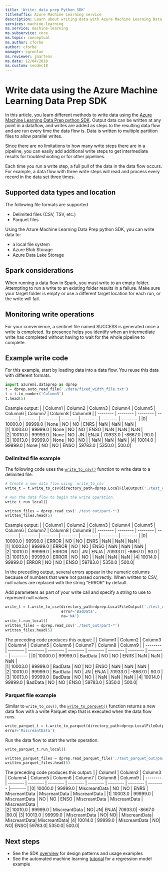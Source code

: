 ```yaml
---
title: 'Write: data prep Python SDK'
titleSuffix: Azure Machine Learning service
description: Learn about writing data with Azure Machine Learning Data Prep SDK. You can write out data at any point in a data flow, and to files in any of our supported locations (local file system, Azure Blob Storage, and Azure Data Lake Storage).
services: machine-learning
ms.service: machine-learning
ms.subservice: core
ms.topic: conceptual
ms.author: cforbe
author: cforbe
manager: cgronlun
ms.reviewer: jmartens
ms.date: 12/04/2018
ms.custom: seodec18
---
```

# Write data using the Azure Machine Learning Data Prep SDK

In this article, you learn different methods to write data using the [Azure Machine Learning Data Prep python SDK](https://aka.ms/data-prep-sdk). Output data can be written at any point in a dataflow, and writes are added as steps to the resulting data flow and are run every time the data flow is. Data is written to multiple partition files to allow parallel writes.

Since there are no limitations to how many write steps there are in a pipeline, you can easily add additional write steps to get intermediate results for troubleshooting or for other pipelines.

Each time you run a write step, a full pull of the data in the data flow occurs. For example, a data flow with three write steps will read and process every record in the data set three times.

## Supported data types and location

The following file formats are supported
-	Delimited files (CSV, TSV, etc.)
-	Parquet files

Using the Azure Machine Learning Data Prep python SDK, you can write data to:
+ a local file system
+ Azure Blob Storage
+ Azure Data Lake Storage

## Spark considerations

When running a data flow in Spark, you must write to an empty folder. Attempting to run a write to an existing folder results in a failure. Make sure your target folder is empty or use a different target location for each run, or the write will fail.

## Monitoring write operations

For your convenience, a sentinel file named SUCCESS is generated once a write is completed. Its presence helps you identify when an intermediate write has completed without having to wait for the whole pipeline to complete.

## Example write code

For this example, start by loading data into a data flow. You reuse this data with different formats.

```python
import azureml.dataprep as dprep
t = dprep.auto_read_file('./data/fixed_width_file.txt')
t = t.to_number('Column3')
t.head(5)
```

Example output:
| | Column1 | Column2 | Column3 | Column4 | Column5	| Column6 |	Column7	| Column8 |	Column9 |
| -------- | -------- | -------- | -------- | -------- | -------- | -------- | -------- | -------- | -------- |
|0| 10000.0 | 99999.0 |	None | NO |	NO | ENRS | NaN	| NaN |	NaN |	
|1| 10003.0 | 99999.0 |	None | NO |	NO | ENSO |	NaN | NaN | NaN |	
|2| 10010.0 | 99999.0 |	None | NO |	JN | ENJA |	70933.0 | -8667.0 | 90.0 |
|3| 10013.0 | 99999.0 |	None | NO |	NO |	  |	NaN | NaN |	NaN |
|4| 10014.0 | 99999.0 |	None | NO |	NO | ENSO |	59783.0 | 5350.0 |	500.0|

### Delimited file example

The following code uses the [`write_to_csv()`](https://docs.microsoft.com/python/api/azureml-dataprep/azureml.dataprep.dataflow?view=azure-dataprep-py#write-to-csv-directory-path--destinationpath--separator--str--------na--str----na---error--str----error------azureml-dataprep-api-dataflow-dataflow) function to write data to a delimited file.

```python
# Create a new data flow using `write_to_csv` 
write_t = t.write_to_csv(directory_path=dprep.LocalFileOutput('./test_out/'))

# Run the data flow to begin the write operation.
write_t.run_local()

written_files = dprep.read_csv('./test_out/part-*')
written_files.head(5)
```

Example output:
| | Column1 | Column2 | Column3 | Column4 | Column5	| Column6 |	Column7	| Column8 |	Column9 |
| -------- | -------- | -------- | -------- | -------- | -------- | -------- | -------- | -------- | -------- |
|0| 10000.0 | 99999.0 |	ERROR | NO | NO | ENRS | NaN	| NaN |	NaN |	
|1| 10003.0 | 99999.0 |	ERROR | NO | NO | ENSO |	NaN | NaN | NaN |	
|2| 10010.0 | 99999.0 |	ERROR | NO | JN | ENJA |	70933.0 | -8667.0 | 90.0 |
|3| 10013.0 | 99999.0 |	ERROR | NO | NO |	  |	NaN | NaN |	NaN |
|4| 10014.0 | 99999.0 |	ERROR | NO | NO | ENSO |	59783.0 | 5350.0 |	500.0|


In the preceding output, several errors appear in the numeric columns because of numbers that were not parsed correctly. When written to CSV, null values are replaced with the string "ERROR" by default.

Add parameters as part of your write call and specify a string to use to represent null values.

```python
write_t = t.write_to_csv(directory_path=dprep.LocalFileOutput('./test_out/'), 
                         error='BadData',
                         na='NA')
write_t.run_local()
written_files = dprep.read_csv('./test_out/part-*')
written_files.head(5)
```

The preceding code produces this output:
| | Column1 | Column2 | Column3 | Column4 | Column5	| Column6 |	Column7	| Column8 |	Column9 |
| -------- | -------- | -------- | -------- | -------- | -------- | -------- | -------- | -------- | -------- |
|0| 10000.0 | 99999.0 |	BadData | NO | NO | ENRS | NaN	| NaN |	NaN |	
|1| 10003.0 | 99999.0 |	BadData | NO | NO | ENSO |	NaN | NaN | NaN |	
|2| 10010.0 | 99999.0 |	BadData | NO | JN | ENJA |	70933.0 | -8667.0 | 90.0 |
|3| 10013.0 | 99999.0 |	BadData | NO | NO |	  |	NaN | NaN |	NaN |
|4| 10014.0 | 99999.0 |	BadData | NO | NO | ENSO |	59783.0 | 5350.0 |	500.0|

### Parquet file example

Similar to `write_to_csv()`, the [`write_to_parquet()`](https://docs.microsoft.com/python/api/azureml-dataprep/azureml.dataprep.dataflow?view=azure-dataprep-py#write-to-parquet-file-path--typing-union--destinationpath--nonetype----none--directory-path--typing-union--destinationpath--nonetype----none--single-file--bool---false--error--str----error---row-groups--int---0-----azureml-dataprep-api-dataflow-dataflow) function returns a new data flow with a write Parquet step that is executed when the data flow runs.

```python
write_parquet_t = t.write_to_parquet(directory_path=dprep.LocalFileOutput('./test_parquet_out/'),
error='MiscreantData')
```

Run the data flow to start the write operation.

```python
write_parquet_t.run_local()

written_parquet_files = dprep.read_parquet_file('./test_parquet_out/part-*')
written_parquet_files.head(5)
```

The preceding code produces this output:
|   | Column1 | Column2 | Column3 | Column4 | Column5 | Column6 | Column7 | Column8 | Column9 |
| -------- | -------- | -------- | -------- | -------- | -------- | -------- | -------- | -------- |-------- |
|0| 10000.0 | 99999.0 | MiscreantData | NO | NO | ENRS | MiscreantData | MiscreantData | MiscreantData |
|1| 10003.0 | 99999.0 | MiscreantData | NO | NO | ENSO | MiscreantData | MiscreantData | MiscreantData |   
|2| 10010.0 | 99999.0 | MiscreantData | NO| JN| ENJA|   70933.0|    -8667.0 |90.0|
|3| 10013.0 | 99999.0 | MiscreantData | NO| NO| |   MiscreantData|    MiscreantData|    MiscreantData|
|4| 10014.0 | 99999.0 | MiscreantData | NO| NO| ENSO|   59783.0|    5350.0| 500.0|

## Next steps
* See the SDK [overview](https://aka.ms/data-prep-sdk) for design patterns and usage examples 
* See the automated machine learning [tutorial](tutorial-auto-train-models.md) for a regression model example